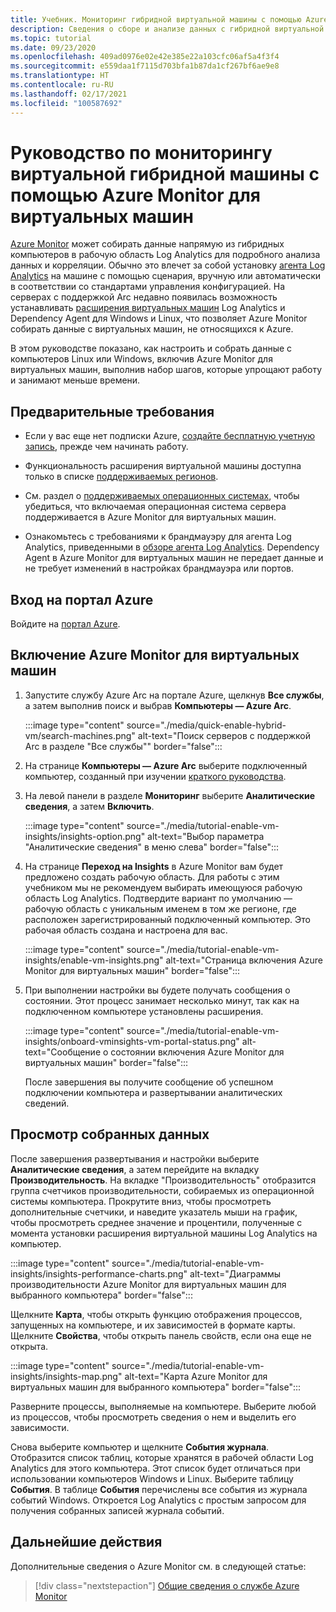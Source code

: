 ```yaml
---
title: Учебник. Мониторинг гибридной виртуальной машины с помощью Azure Monitor для виртуальных машин
description: Сведения о сборе и анализе данных с гибридной виртуальной машины в Azure Monitor.
ms.topic: tutorial
ms.date: 09/23/2020
ms.openlocfilehash: 409ad0976e02e42e385e22a103cfc06af5a4f3f4
ms.sourcegitcommit: e559daa1f7115d703bfa1b87da1cf267bf6ae9e8
ms.translationtype: HT
ms.contentlocale: ru-RU
ms.lasthandoff: 02/17/2021
ms.locfileid: "100587692"
---
```

# <a name="tutorial-monitor-a-hybrid-machine-with-azure-monitor-for-vms"></a>Руководство по мониторингу виртуальной гибридной машины с помощью Azure Monitor для виртуальных машин

[Azure Monitor](../overview.md) может собирать данные напрямую из гибридных компьютеров в рабочую область Log Analytics для подробного анализа данных и корреляции. Обычно это влечет за собой установку [агента Log Analytics](../../../azure-monitor/agents/agents-overview.md#log-analytics-agent) на машине с помощью сценария, вручную или автоматически в соответствии со стандартами управления конфигурацией. На серверах с поддержкой Arc недавно появилась возможность устанавливать [расширения виртуальных машин](../manage-vm-extensions.md) Log Analytics и Dependency Agent для Windows и Linux, что позволяет Azure Monitor собирать данные с виртуальных машин, не относящихся к Azure.

В этом руководстве показано, как настроить и собрать данные с компьютеров Linux или Windows, включив Azure Monitor для виртуальных машин, выполнив набор шагов, которые упрощают работу и занимают меньше времени.  

## <a name="prerequisites"></a>Предварительные требования

* Если у вас еще нет подписки Azure, [создайте бесплатную учетную запись](https://azure.microsoft.com/free/?WT.mc_id=A261C142F), прежде чем начинать работу.

* Функциональность расширения виртуальной машины доступна только в списке [поддерживаемых регионов](../overview.md#supported-regions).

* См. раздел о [поддерживаемых операционных системах](../../../azure-monitor/vm/vminsights-enable-overview.md#supported-operating-systems), чтобы убедиться, что включаемая операционная система сервера поддерживается в Azure Monitor для виртуальных машин.

* Ознакомьтесь с требованиями к брандмауэру для агента Log Analytics, приведенными в [обзоре агента Log Analytics](../../../azure-monitor/agents/log-analytics-agent.md#network-requirements). Dependency Agent в Azure Monitor для виртуальных машин не передает данные и не требует изменений в настройках брандмауэра или портов.

## <a name="sign-in-to-azure-portal"></a>Вход на портал Azure

Войдите на [портал Azure](https://portal.azure.com).

## <a name="enable-azure-monitor-for-vms"></a>Включение Azure Monitor для виртуальных машин

1. Запустите службу Azure Arc на портале Azure, щелкнув **Все службы**, а затем выполнив поиск и выбрав **Компьютеры — Azure Arc**.

    :::image type="content" source="./media/quick-enable-hybrid-vm/search-machines.png" alt-text="Поиск серверов с поддержкой Arc в разделе &quot;Все службы&quot;" border="false":::

1. На странице **Компьютеры — Azure Arc** выберите подключенный компьютер, созданный при изучении [краткого руководства](quick-enable-hybrid-vm.md).

1. На левой панели в разделе **Мониторинг** выберите **Аналитические сведения**, а затем **Включить**.

    :::image type="content" source="./media/tutorial-enable-vm-insights/insights-option.png" alt-text="Выбор параметра &quot;Аналитические сведения&quot; в меню слева" border="false":::

1. На странице **Переход на Insights** в Azure Monitor вам будет предложено создать рабочую область. Для работы с этим учебником мы не рекомендуем выбирать имеющуюся рабочую область Log Analytics. Подтвердите вариант по умолчанию — рабочую область с уникальным именем в том же регионе, где расположен зарегистрированный подключенный компьютер. Это рабочая область создана и настроена для вас.

    :::image type="content" source="./media/tutorial-enable-vm-insights/enable-vm-insights.png" alt-text="Страница включения Azure Monitor для виртуальных машин" border="false":::

1. При выполнении настройки вы будете получать сообщения о состоянии. Этот процесс занимает несколько минут, так как на подключенном компьютере установлены расширения.

    :::image type="content" source="./media/tutorial-enable-vm-insights/onboard-vminsights-vm-portal-status.png" alt-text="Сообщение о состоянии включения Azure Monitor для виртуальных машин" border="false":::

    После завершения вы получите сообщение об успешном подключении компьютера и развертывании аналитических сведений.

## <a name="view-data-collected"></a>Просмотр собранных данных

После завершения развертывания и настройки выберите **Аналитические сведения**, а затем перейдите на вкладку **Производительность**. На вкладке "Производительность" отобразится группа счетчиков производительности, собираемых из операционной системы компьютера. Прокрутите вниз, чтобы просмотреть дополнительные счетчики, и наведите указатель мыши на график, чтобы просмотреть среднее значение и процентили, полученные с момента установки расширения виртуальной машины Log Analytics на компьютер.

:::image type="content" source="./media/tutorial-enable-vm-insights/insights-performance-charts.png" alt-text="Диаграммы производительности Azure Monitor для виртуальных машин для выбранного компьютера" border="false":::

Щелкните **Карта**, чтобы открыть функцию отображения процессов, запущенных на компьютере, и их зависимостей в формате карты. Щелкните **Свойства**, чтобы открыть панель свойств, если она еще не открыта.

:::image type="content" source="./media/tutorial-enable-vm-insights/insights-map.png" alt-text="Карта Azure Monitor для виртуальных машин для выбранного компьютера" border="false":::

Разверните процессы, выполняемые на компьютере. Выберите любой из процессов, чтобы просмотреть сведения о нем и выделить его зависимости.

Снова выберите компьютер и щелкните **События журнала**. Отобразится список таблиц, которые хранятся в рабочей области Log Analytics для этого компьютера. Этот список будет отличаться при использовании компьютеров Windows и Linux. Выберите таблицу **События**. В таблице **События** перечислены все события из журнала событий Windows. Откроется Log Analytics с простым запросом для получения собранных записей журнала событий.

## <a name="next-steps"></a>Дальнейшие действия

Дополнительные сведения о Azure Monitor см. в следующей статье:

> [!div class="nextstepaction"]
> [Общие сведения о службе Azure Monitor](../../../azure-monitor/overview.md)